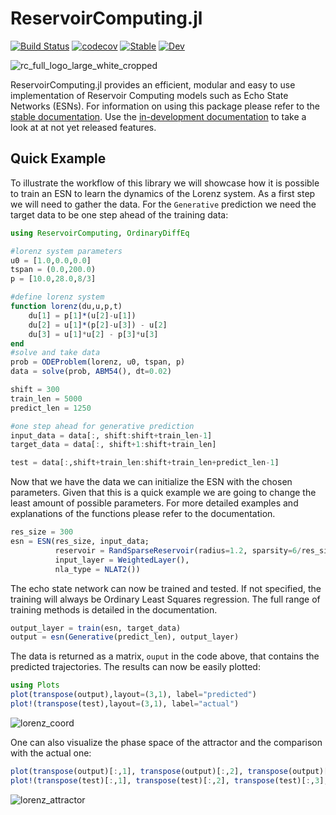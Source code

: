 # ReservoirComputing.jl
[![Build Status](https://github.com/SciML/ReservoirComputing.jl/workflows/CI/badge.svg)](https://github.com/SciML/ReservoirComputing.jl/actions?query=workflow%3ACI)
[![codecov](https://codecov.io/gh/SciML/ReservoirComputing.jl/branch/master/graph/badge.svg)](https://codecov.io/gh/SciML/ReservoirComputing.jl)
[![Stable](https://img.shields.io/badge/docs-stable-blue.svg)](http://reservoir.sciml.ai/stable/)
[![Dev](https://img.shields.io/badge/docs-dev-blue.svg)](http://reservoir.sciml.ai/dev/)


![rc_full_logo_large_white_cropped](https://user-images.githubusercontent.com/10376688/144242116-8243f58a-5ac6-4e0e-88d5-3409f00e20b4.png)

ReservoirComputing.jl provides an efficient, modular and easy to use implementation of Reservoir Computing models such as Echo State Networks (ESNs). For information on using this package please refer to the [stable documentation](http://reservoir.sciml.ai/stable/). Use the [in-development documentation](http://reservoir.sciml.ai/dev/) to take a look at at not yet released features.

## Quick Example

To illustrate the workflow of this library we will showcase how it is possible to train an ESN to learn the dynamics of the Lorenz system. As a first step we will need to gather the data. For the `Generative` prediction we need the target data to be one step ahead of the training data:
```julia
using ReservoirComputing, OrdinaryDiffEq

#lorenz system parameters
u0 = [1.0,0.0,0.0]                       
tspan = (0.0,200.0)                      
p = [10.0,28.0,8/3]

#define lorenz system
function lorenz(du,u,p,t)
    du[1] = p[1]*(u[2]-u[1])
    du[2] = u[1]*(p[2]-u[3]) - u[2]
    du[3] = u[1]*u[2] - p[3]*u[3]
end
#solve and take data
prob = ODEProblem(lorenz, u0, tspan, p)  
data = solve(prob, ABM54(), dt=0.02)   

shift = 300
train_len = 5000
predict_len = 1250

#one step ahead for generative prediction
input_data = data[:, shift:shift+train_len-1]
target_data = data[:, shift+1:shift+train_len]

test = data[:,shift+train_len:shift+train_len+predict_len-1]

```
Now that we have the data we can initialize the ESN with the chosen parameters. Given that this is a quick example we are going to change the least amount of possible parameters. For more detailed examples and explanations of the functions please refer to the documentation.
```julia
res_size = 300
esn = ESN(res_size, input_data; 
          reservoir = RandSparseReservoir(radius=1.2, sparsity=6/res_size),
          input_layer = WeightedLayer(),
          nla_type = NLAT2())
```

The echo state network can now be trained and tested. If not specified, the training will always be Ordinary Least Squares regression. The full range of training methods is detailed in the documentation.
```julia
output_layer = train(esn, target_data)
output = esn(Generative(predict_len), output_layer)
```

The data is returned as a matrix, `ouput` in the code above, that contains the predicted trajectories. The results can now be easily plotted:
```julia
using Plots
plot(transpose(output),layout=(3,1), label="predicted")
plot!(transpose(test),layout=(3,1), label="actual")
```
![lorenz_coord](https://user-images.githubusercontent.com/10376688/81470264-42f5c800-91ea-11ea-98a2-a8a8d7d96155.png)

One can also visualize the phase space of the attractor and the comparison with the actual one:
```julia
plot(transpose(output)[:,1], transpose(output)[:,2], transpose(output)[:,3], label="predicted")
plot!(transpose(test)[:,1], transpose(test)[:,2], transpose(test)[:,3], label="actual")
```
![lorenz_attractor](https://user-images.githubusercontent.com/10376688/81470281-5a34b580-91ea-11ea-9eea-d2b266da19f4.png)
